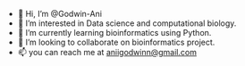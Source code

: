 - 👋 Hi, I’m @Godwin-Ani
- 👀 I’m interested in Data science and computational biology.
- 🌱 I’m currently learning bioinformatics using Python.
- 💞️ I’m looking to collaborate on bioinformatics project.
- 📫 you can reach me at aniigodwinn@gmail.com

<!---
Godwin-Ani/Godwin-Ani is a ✨ special ✨ repository because its `README.md` (this file) appears on your GitHub profile.
You can click the Preview link to take a look at your changes.
--->
